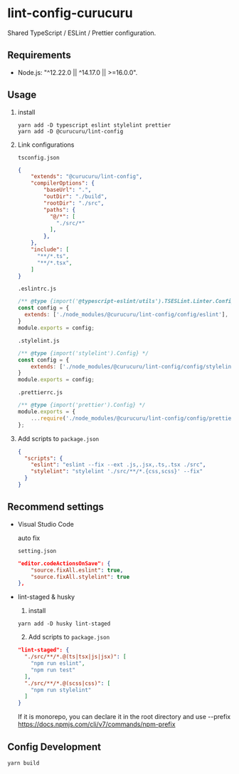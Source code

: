 # lint-config-curucuru

Shared TypeScript / ESLint / Prettier configuration.

## Requirements

- Node.js: "^12.22.0 || ^14.17.0 || >=16.0.0".

## Usage

1. install

    ```
    yarn add -D typescript eslint stylelint prettier
    yarn add -D @curucuru/lint-config
    ```

2. Link configurations

    `tsconfig.json`

    ```json
    {
        "extends": "@curucuru/lint-config",
        "compilerOptions": {
            "baseUrl": ".",
            "outDir": "./build",
            "rootDir": "./src",
            "paths": {
              "@/*": [
                "./src/*"
              ],
            },
        },
        "include": [
          "**/*.ts",
          "**/*.tsx",
        ]
    }
    ```

    `.eslintrc.js`
    ```js
    /** @type {import('@typescript-eslint/utils').TSESLint.Linter.Config} */
    const config = {
      extends: ['./node_modules/@curucuru/lint-config/config/eslint'],
    }
    module.exports = config;
    ```

    `.stylelint.js`
    ```js
    /** @type {import('stylelint').Config} */
    const config = {
        extends: ['./node_modules/@curucuru/lint-config/config/stylelint'],
    }
    module.exports = config;
    ```

    `.prettierrc.js`
    ```js
    /** @type {import('prettier').Config} */
    module.exports = {
        ...require('./node_modules/@curucuru/lint-config/config/prettier'),
    };
    ```

3. Add scripts to `package.json`

    ```json
    {
      "scripts": {
        "eslint": "eslint --fix --ext .js,.jsx,.ts,.tsx ./src",
        "stylelint": "stylelint './src/**/*.{css,scss}' --fix"
      }
    }
    ```

## Recommend settings

- Visual Studio Code

    auto fix

    `setting.json`

    ```json
    "editor.codeActionsOnSave": {
        "source.fixAll.eslint": true,
        "source.fixAll.stylelint": true
    },
    ```

- lint-staged & husky

  1. install

  ```
  yarn add -D husky lint-staged
  ```

  2. Add scripts to `package.json`

  ```json
  "lint-staged": {
    "./src/**/*.@(ts|tsx|js|jsx)": [
      "npm run eslint",
      "npm run test"
    ],
    "./src/**/*.@(scss|css)": [
      "npm run stylelint"
    ]
  }
  ```

  If it is monorepo, you can declare it in the root directory and use --prefix
  https://docs.npmjs.com/cli/v7/commands/npm-prefix


## Config Development

```
yarn build
```
